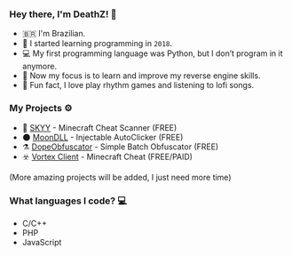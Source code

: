 ### Hey there, I'm DeathZ! 👋

- 🇧🇷 I'm Brazilian.
- 🏁 I started learning programming in `2018`.
- 💻 My first programming language was Python, but I don’t program in it anymore.
- 🔧 Now my focus is to learn and improve my reverse engine skills.
- 🎲 Fun fact, I love play rhythm games and listening to lofi songs.

### My Projects ⚙️

- 🔭 [SKYY](https://skyyss.ml) - Minecraft Cheat Scanner (FREE)
- 🌑 [MoonDLL](http://moondll.ml) - Injectable AutoClicker (FREE)
- ⚗️ [DopeObfuscator](https://death-z.github.io/DopeObfuscator) - Simple Batch Obfuscator (FREE)
- ☣️ [Vortex Client](https://vortexclient.club) - Minecraft Cheat (FREE/PAID)

(More amazing projects will be added, I just need more time)

### What languages I code? 💻
- C/C++
- PHP
- JavaScript

